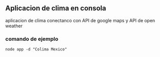 ## Aplicacion de clima en consola

aplicacion de clima conectanco con API de google maps y API de open weather

### comando de ejemplo

```
node app -d "Colima Mexico"
```